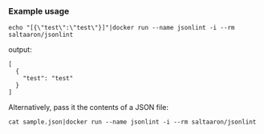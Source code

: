 ### Example usage
`echo "[{\"test\":\"test\"}]"|docker run --name jsonlint -i --rm saltaaron/jsonlint`

output:
```
[
  {
    "test": "test"
  }
]
```

Alternatively, pass it the contents of a JSON file:

`cat sample.json|docker run --name jsonlint -i --rm saltaaron/jsonlint`
